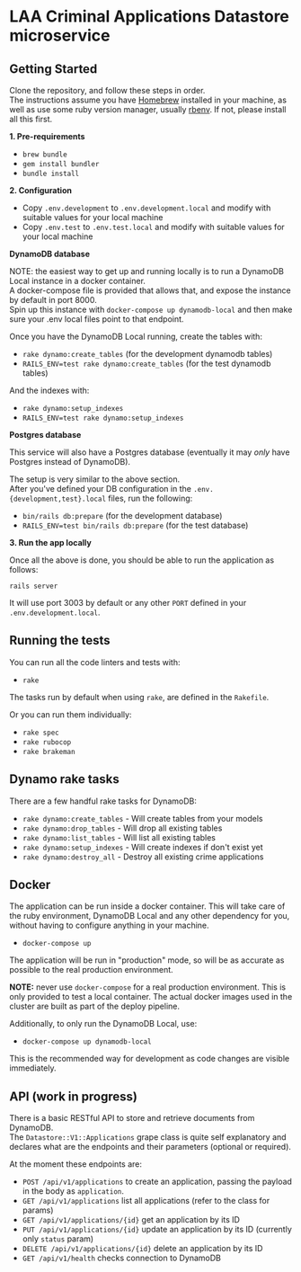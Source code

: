 # LAA Criminal Applications Datastore microservice

## Getting Started

Clone the repository, and follow these steps in order.  
The instructions assume you have [Homebrew](https://brew.sh) installed in your machine, as well as use some ruby version manager, usually [rbenv](https://github.com/rbenv/rbenv). If not, please install all this first.

**1. Pre-requirements**

* `brew bundle`
* `gem install bundler`
* `bundle install`

**2. Configuration**

* Copy `.env.development` to `.env.development.local` and modify with suitable values for your local machine
* Copy `.env.test` to `.env.test.local` and modify with suitable values for your local machine

**DynamoDB database**

NOTE: the easiest way to get up and running locally is to run a DynamoDB Local instance in a docker container.  
A docker-compose file is provided that allows that, and expose the instance by default in port 8000.  
Spin up this instance with `docker-compose up dynamodb-local` and then make sure your .env local files point to that endpoint.

Once you have the DynamoDB Local running, create the tables with:

* `rake dynamo:create_tables` (for the development dynamodb tables)
* `RAILS_ENV=test rake dynamo:create_tables` (for the test dynamodb tables)

And the indexes with:

* `rake dynamo:setup_indexes`
* `RAILS_ENV=test rake dynamo:setup_indexes`

**Postgres database**

This service will also have a Postgres database (eventually it may _only_ have Postgres instead of DynamoDB).

The setup is very similar to the above section.  
After you've defined your DB configuration in the `.env.{development,test}.local` files, run the following:

* `bin/rails db:prepare` (for the development database)
* `RAILS_ENV=test bin/rails db:prepare` (for the test database)

**3. Run the app locally**

Once all the above is done, you should be able to run the application as follows:

`rails server`

It will use port 3003 by default or any other `PORT` defined in your `.env.development.local`.

## Running the tests

You can run all the code linters and tests with:

* `rake`

The tasks run by default when using `rake`, are defined in the `Rakefile`.

Or you can run them individually:

* `rake spec`
* `rake rubocop`
* `rake brakeman`

## Dynamo rake tasks

There are a few handful rake tasks for DynamoDB:

* `rake dynamo:create_tables` - Will create tables from your models
* `rake dynamo:drop_tables` - Will drop all existing tables
* `rake dynamo:list_tables` - Will list all existing tables
* `rake dynamo:setup_indexes` - Will create indexes if don't exist yet
* `rake dynamo:destroy_all` - Destroy all existing crime applications

## Docker

The application can be run inside a docker container. This will take care of the ruby environment, DynamoDB Local 
and any other dependency for you, without having to configure anything in your machine.

* `docker-compose up`

The application will be run in "production" mode, so will be as accurate as possible to the real production environment.

**NOTE:** never use `docker-compose` for a real production environment. This is only provided to test a local container. The
actual docker images used in the cluster are built as part of the deploy pipeline.

Additionally, to only run the DynamoDB Local, use:

* `docker-compose up dynamodb-local`

This is the recommended way for development as code changes are visible immediately.

## API (work in progress)

There is a basic RESTful API to store and retrieve documents from DynamoDB.  
The `Datastore::V1::Applications` grape class is quite self explanatory and declares what are the endpoints and their parameters (optional or required).

At the moment these endpoints are:

* `POST /api/v1/applications` to create an application, passing the payload in the body as `application`.
* `GET /api/v1/applications` list all applications (refer to the class for params)
* `GET /api/v1/applications/{id}` get an application by its ID
* `PUT /api/v1/applications/{id}` update an application by its ID (currently only `status` param)
* `DELETE /api/v1/applications/{id}` delete an application by its ID
* `GET /api/v1/health` checks connection to DynamoDB
